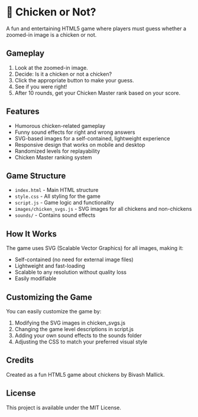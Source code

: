 # 🐔 Chicken or Not?

A fun and entertaining HTML5 game where players must guess whether a zoomed-in image is a chicken or not.

## Gameplay

1. Look at the zoomed-in image.
2. Decide: Is it a chicken or not a chicken?
3. Click the appropriate button to make your guess.
4. See if you were right!
5. After 10 rounds, get your Chicken Master rank based on your score.

## Features

- Humorous chicken-related gameplay
- Funny sound effects for right and wrong answers
- SVG-based images for a self-contained, lightweight experience
- Responsive design that works on mobile and desktop
- Randomized levels for replayability
- Chicken Master ranking system


## Game Structure

- `index.html` - Main HTML structure
- `style.css` - All styling for the game
- `script.js` - Game logic and functionality
- `images/chicken_svgs.js` - SVG images for all chickens and non-chickens
- `sounds/` - Contains sound effects 

## How It Works

The game uses SVG (Scalable Vector Graphics) for all images, making it:
- Self-contained (no need for external image files)
- Lightweight and fast-loading
- Scalable to any resolution without quality loss
- Easily modifiable

## Customizing the Game

You can easily customize the game by:
1. Modifying the SVG images in chicken_svgs.js
2. Changing the game level descriptions in script.js
3. Adding your own sound effects to the sounds folder
4. Adjusting the CSS to match your preferred visual style

## Credits

Created as a fun HTML5 game about chickens by Bivash Mallick.

## License

This project is available under the MIT License. 
